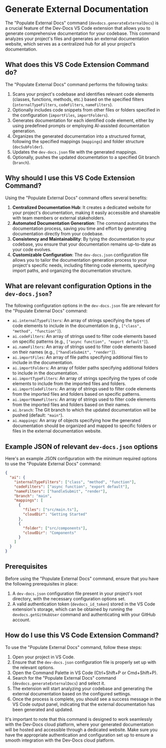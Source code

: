 # Generate External Documentation

The "Populate External Docs" command (`devdocs.generateExternalDocs`) is a crucial feature of the Dev-Docs VS Code extension that allows you to generate comprehensive documentation for your codebase. This command analyzes your project's files and generates an external documentation website, which serves as a centralized hub for all your project's documentation.

## What does this VS Code Extension Command do?

The "Populate External Docs" command performs the following tasks:

1. Scans your project's codebase and identifies relevant code elements (classes, functions, methods, etc.) based on the specified filters (`internalTypeFilters`, `codeFilters`, `nameFilters`).
2. Optionally includes code snippets from other files or folders specified in the configuration (`importFiles`, `importFolders`).
3. Generates documentation for each identified code element, either by using predefined prompts or employing AI-assisted documentation generation.
4. Organizes the generated documentation into a structured format, following the specified mappings (`mappings`) and folder structure (`docSubFolder`).
5. Updates the `dev-docs.json` file with the generated mappings.
6. Optionally, pushes the updated documentation to a specified Git branch (`branch`).

## Why should I use this VS Code Extension Command?

Using the "Populate External Docs" command offers several benefits:

1. **Centralized Documentation Hub**: It creates a dedicated website for your project's documentation, making it easily accessible and shareable with team members or external stakeholders.
2. **Automated Documentation Generation**: The command automates the documentation process, saving you time and effort by generating documentation directly from your codebase.
3. **Consistency and Maintainability**: By tying the documentation to your codebase, you ensure that your documentation remains up-to-date as your code evolves.
4. **Customizable Configuration**: The `dev-docs.json` configuration file allows you to tailor the documentation generation process to your project's specific needs, including filtering code elements, specifying import paths, and organizing the documentation structure.

## What are relevant configuration Options in the `dev-docs.json`?

The following configuration options in the `dev-docs.json` file are relevant for the "Populate External Docs" command:

- `ai.internalTypeFilters`: An array of strings specifying the types of code elements to include in the documentation (e.g., `["class", "method", "function"]`).
- `ai.codeFilters`: An array of strings used to filter code elements based on specific patterns (e.g., `["async function", "export default"]`).
- `ai.nameFilters`: An array of strings used to filter code elements based on their names (e.g., `["handleSubmit", "render"]`).
- `ai.importFiles`: An array of file paths specifying additional files to include in the documentation.
- `ai.importFolders`: An array of folder paths specifying additional folders to include in the documentation.
- `ai.importTypeFilters`: An array of strings specifying the types of code elements to include from the imported files and folders.
- `ai.importCodeFilters`: An array of strings used to filter code elements from the imported files and folders based on specific patterns.
- `ai.importNameFilters`: An array of strings used to filter code elements from the imported files and folders based on their names.
- `ai.branch`: The Git branch to which the updated documentation will be pushed (default: `"main"`).
- `ai.mappings`: An array of objects specifying how the generated documentation should be organized and mapped to specific folders or files in the external documentation website.

## Example JSON of relevant `dev-docs.json` options

Here's an example JSON configuration with the minimum required options to use the "Populate External Docs" command:

```json
{
  "ai": {
    "internalTypeFilters": ["class", "method", "function"],
    "codeFilters": ["async function", "export default"],
    "nameFilters": ["handleSubmit", "render"],
    "branch": "main",
    "mappings": [
      {
        "files": ["src/main.ts"],
        "cloudDir": "Getting Started"
      },
      {
        "folder": ["src/components"],
        "cloudDir": "Components"
      }
    ]
  }
}
```

## Prerequisites

Before using the "Populate External Docs" command, ensure that you have the following prerequisites in place:

1. A `dev-docs.json` configuration file present in your project's root directory, with the necessary configuration options set.
2. A valid authentication token (`devdocs_id_token`) stored in the VS Code extension's storage, which can be obtained by running the `devdocs.getGitHubUser` command and authenticating with your GitHub account.

## How do I use this VS Code Extension Command?

To use the "Populate External Docs" command, follow these steps:

1. Open your project in VS Code.
2. Ensure that the `dev-docs.json` configuration file is properly set up with the relevant options.
3. Open the Command Palette in VS Code (Ctrl+Shift+P or Cmd+Shift+P).
4. Search for the "Populate External Docs" command (`devdocs.generateExternalDocs`) and select it.
5. The extension will start analyzing your codebase and generating the external documentation based on the configured settings.
6. Once the process is complete, you should see a success message in the VS Code output panel, indicating that the external documentation has been generated and updated.

It's important to note that this command is designed to work seamlessly with the Dev-Docs cloud platform, where your generated documentation will be hosted and accessible through a dedicated website. Make sure you have the appropriate authentication and configuration set up to ensure a smooth integration with the Dev-Docs cloud platform.
  
  